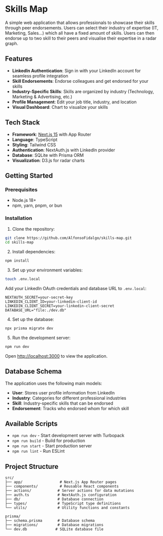 # Skills Map

A simple web application that allows professionals to showcase their skills through peer endorsements. Users can select their industry of expertise (IT, Marketing, Sales...) which all have a fixed amount of skills. Users can then endorse up to two skill to their peers and visualise their expertise in a radar graph.


## Features

- **LinkedIn Authentication**: Sign in with your LinkedIn account for seamless profile integration
- **Skill Endorsements**: Endorse colleagues and get endorsed for your skills
- **Industry-Specific Skills**: Skills are organized by industry (Technology, Marketing & Advertising, etc.)
- **Profile Management**: Edit your job title, industry, and location
- **Visual Dashboard**: Chart to visualize your skills

## Tech Stack

- **Framework**: [Next.js 15](https://nextjs.org/) with App Router
- **Language**: TypeScript
- **Styling**: Tailwind CSS
- **Authentication**: NextAuth.js with LinkedIn provider
- **Database**: SQLite with Prisma ORM
- **Visualization**: D3.js for radar charts

## Getting Started

### Prerequisites

- Node.js 18+ 
- npm, yarn, pnpm, or bun

### Installation

1. Clone the repository:
```bash
git clone https://github.com/AlfonsoFidalgo/skills-map.git
cd skills-map
```

2. Install dependencies:
```bash
npm install
```

3. Set up your environment variables:
```bash
touch .env.local
```

Add your LinkedIn OAuth credentials and database URL to `.env.local`:
```env
NEXTAUTH_SECRET=your-secret-key
LINKEDIN_CLIENT_ID=your-linkedin-client-id
LINKEDIN_CLIENT_SECRET=your-linkedin-client-secret
DATABASE_URL="file:./dev.db"
```

4. Set up the database:
```bash
npx prisma migrate dev
```

5. Run the development server:
```bash
npm run dev
```

Open [http://localhost:3000](http://localhost:3000) to view the application.

## Database Schema

The application uses the following main models:

- **User**: Stores user profile information from LinkedIn
- **Industry**: Categories for different professional industries
- **Skill**: Industry-specific skills that can be endorsed
- **Endorsement**: Tracks who endorsed whom for which skill

## Available Scripts

- `npm run dev` - Start development server with Turbopack
- `npm run build` - Build for production
- `npm run start` - Start production server
- `npm run lint` - Run ESLint

## Project Structure

```
src/
├── app/                 # Next.js App Router pages
├── components/          # Reusable React components
├── actions/            # Server actions for data mutations
├── auth.ts             # NextAuth.js configuration
├── db/                 # Database connection
├── types/              # TypeScript type definitions
└── utils/              # Utility functions and constants

prisma/
├── schema.prisma       # Database schema
├── migrations/         # Database migrations
└── dev.db             # SQLite database file
```

